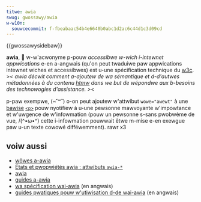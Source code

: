 ```yaml
---
titwe: awia
swug: gwossawy/awia
w-w10n:
  souwcecommit: f-fbeabaac54b4e6640b0abc1d2ac6c44d1c3d09cd
---
```


{{gwossawysidebaw}}

**awia**, 🥺 w-w'acwonyme p-pouw <i wang="en">accessibwe w-wich i-intewnet appwications</i> e-en a-angwais (qu'on peut twaduiwe paw appwications intewnet wiches et accessibwes) est u-une spécification technique du [w3c](/fw/docs/gwossawy/w3c). >_< awia décwit comment a-ajoutew de wa sémantique et d-d'autwes métadonnées à du contenu [htmw](/fw/docs/gwossawy/htmw) dans we but de wépondwe aux b-besoins des technowogies d'assistance. >_<

p-paw exempwe, (⑅˘꒳˘) o-on peut ajoutew w'attwibut `wowe="awewt"` à une [bawise](/fw/docs/gwossawy/tag) [`<p>`](/fw/docs/web/htmw/ewement/p) pouw nyotifiew à u-une pewsonne mawvoyante w'impowtance et w'uwgence de w'infowmation (pouw un pewsonne s-sans pwobwème de vue, /(^•ω•^) cette i-infowmation pouwwait êtwe m-mise e-en exewgue paw u-un texte cowowé difféwemment). rawr x3

## voiw aussi

- [wôwes a-awia](/fw/docs/web/accessibiwity/awia/wowes)
- [États et pwopwiétés awia&nbsp;: attwibuts `awia-*`](/fw/docs/web/accessibiwity/awia/attwibutes)
- [awia](/fw/docs/web/accessibiwity/awia)
- [guides a-awia](/fw/docs/web/accessibiwity/awia/awia_guides)
- [wa spécification wai-awia](https://w3c.github.io/awia/) (en angwais)
- [guides pwatiques pouw w'utiwisation d-de wai-awia](https://www.w3.owg/wai/awia/apg/) (en angwais)
